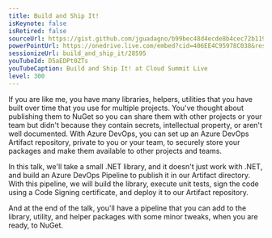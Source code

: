 ```yaml
---
title: Build and Ship It!
isKeynote: false
isRetired: false
sourceUrl: https://gist.github.com/jguadagno/b99bec48d4ecde8b4cec72b119fbdcfa
powerPointUrl: https://onedrive.live.com/embed?cid=406EE4C95978C038&resid=406EE4C95978C038%2180218&authkey=ADoNOI1w81OXGt4&em=2
sessionizeUrl: build_and_ship_it/28595
youTubeId: D5aEDPt0ZTs
youTubeCaption: Build and Ship It! at Cloud Summit Live
level: 300
---
```

If you are like me, you have many libraries, helpers, utilities that you have built over time that you use for multiple projects. You've thought about publishing them to NuGet so you can share them with other projects or your team but didn't because they contain secrets, intellectual property, or aren't well documented. With Azure DevOps, you can set up an Azure DevOps Artifact repository, private to you or your team, to securely store your packages and make them available to other projects and teams.

In this talk, we'll take a small .NET library, and it doesn't just work with .NET, and build an Azure DevOps Pipeline to publish it in our Artifact directory.  With this pipeline, we will build the library, execute unit tests, sign the code using a Code Signing certificate, and deploy it to our Artifact repository.

And at the end of the talk, you'll have a pipeline that you can add to the library, utility, and helper packages with some minor tweaks, when you are ready, to NuGet.
